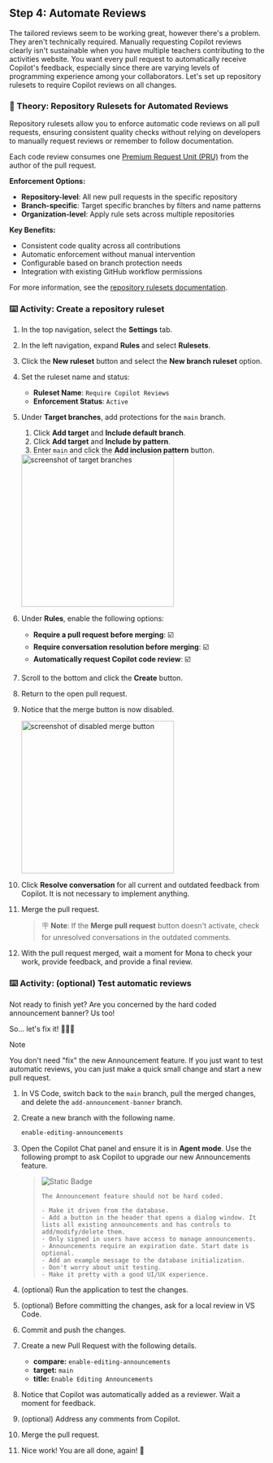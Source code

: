 ## Step 4: Automate Reviews

The tailored reviews seem to be working great, however there's a problem. They aren't technically required. Manually requesting Copilot reviews clearly isn't sustainable when you have multiple teachers contributing to the activities website. You want every pull request to automatically receive Copilot's feedback, especially since there are varying levels of programming experience among your collaborators. Let's set up repository rulesets to require Copilot reviews on all changes.

### 📖 Theory: Repository Rulesets for Automated Reviews

Repository rulesets allow you to enforce automatic code reviews on all pull requests, ensuring consistent quality checks without relying on developers to manually request reviews or remember to follow documentation.

Each code review consumes one [Premium Request Unit (PRU)](https://docs.github.com/en/copilot/concepts/billing/copilot-requests) from the author of the pull request.

**Enforcement Options:**

- **Repository-level**: All new pull requests in the specific repository
- **Branch-specific**: Target specific branches by filters and name patterns
- **Organization-level**: Apply rule sets across multiple repositories

**Key Benefits:**

- Consistent code quality across all contributions
- Automatic enforcement without manual intervention
- Configurable based on branch protection needs
- Integration with existing GitHub workflow permissions

For more information, see the [repository rulesets documentation](https://docs.github.com/en/repositories/configuring-branches-and-merges-in-your-repository/managing-rulesets/about-rulesets).

### ⌨️ Activity: Create a repository ruleset

1. In the top navigation, select the **Settings** tab.

1. In the left navigation, expand **Rules** and select **Rulesets**.

1. Click the **New ruleset** button and select the **New branch ruleset** option.

1. Set the ruleset name and status:

   - **Ruleset Name**: `Require Copilot Reviews`
   - **Enforcement Status**: `Active`

1. Under **Target branches**, add protections for the `main` branch.

   1. Click **Add target** and **Include default branch**.
   1. Click **Add target** and **Include by pattern**.
   1. Enter `main` and click the **Add inclusion pattern** button.

   <img width="300" alt="screenshot of target branches" src="https://github.com/user-attachments/assets/217f205c-7a61-4ffa-a0a6-7e76ff8d7906"/>

1. Under **Rules**, enable the following options:

   - **Require a pull request before merging**: ☑️
   - **Require conversation resolution before merging**: ☑️
   - **Automatically request Copilot code review**: ☑️

1. Scroll to the bottom and click the **Create** button.

1. Return to the open pull request.

1. Notice that the merge button is now disabled.

   <img width="300" alt="screenshot of disabled merge button" src="https://github.com/user-attachments/assets/28e4cb05-f09d-423d-8c77-8f0ec61c73ad"/>

1. Click **Resolve conversation** for all current and outdated feedback from Copilot. It is not necessary to implement anything.

1. Merge the pull request.

   > 🪧 **Note**: If the **Merge pull request** button doesn't activate, check for unresolved conversations in the outdated comments.

1. With the pull request merged, wait a moment for Mona to check your work, provide feedback, and provide a final review.

### ⌨️ Activity: (optional) Test automatic reviews

Not ready to finish yet? Are you concerned by the hard coded announcement banner? Us too!

So... let's fix it! 🧑‍🚀🚀

> [!NOTE]
> You don't need "fix" the new Announcement feature. If you just want to test automatic reviews, you can just make a quick small change and start a new pull request.

1. In VS Code, switch back to the `main` branch, pull the merged changes, and delete the `add-announcement-banner` branch.

1. Create a new branch with the following name.

   ```txt
   enable-editing-announcements
   ```

1. Open the Copilot Chat panel and ensure it is in **Agent mode**. Use the following prompt to ask Copilot to upgrade our new Announcements feature.

   > ![Static Badge](https://img.shields.io/badge/-Prompt-text?style=social&logo=github%20copilot)
   >
   > ```prompt
   > The Announcement feature should not be hard coded.
   >
   > - Make it driven from the database.
   > - Add a button in the header that opens a dialog window. It lists all existing announcements and has controls to add/modify/delete them.
   > - Only signed in users have access to manage announcements.
   > - Announcements require an expiration date. Start date is optional.
   > - Add an example message to the database initialization.
   > - Don't worry about unit testing.
   > - Make it pretty with a good UI/UX experience.
   > ```

1. (optional) Run the application to test the changes.

1. (optional) Before committing the changes, ask for a local review in VS Code.

1. Commit and push the changes.

1. Create a new Pull Request with the following details.

   - **compare:** `enable-editing-announcements`
   - **target:** `main`
   - **title:** `Enable Editing Announcements`

1. Notice that Copilot was automatically added as a reviewer. Wait a moment for feedback.

1. (optional) Address any comments from Copilot.

1. Merge the pull request.

1. Nice work! You are all done, again! 🎉
